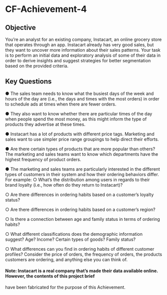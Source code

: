 # CF-Achievement-4

## Objective

You’re an analyst for an existing company, Instacart, an online grocery store that operates through an app. Instacart already has very good sales, but they want to uncover more information about their sales patterns. Your task is to perform an initial data and exploratory analysis of some of their data in order to derive insights and suggest strategies for better segmentation based on
the provided criteria.

## Key Questions

● The sales team needs to know what the busiest days of the week and hours of the
day are (i.e., the days and times with the most orders) in order to schedule ads at
times when there are fewer orders.

● They also want to know whether there are particular times of the day when people
spend the most money, as this might inform the type of products they advertise at
these times.

● Instacart has a lot of products with different price tags. Marketing and sales want to
use simpler price range groupings to help direct their efforts.

● Are there certain types of products that are more popular than others? The marketing
and sales teams want to know which departments have the highest frequency of
product orders.

● The marketing and sales teams are particularly interested in the different types of
customers in their system and how their ordering behaviors differ. For example:
  ○ What’s the distribution among users in regards to their brand loyalty (i.e., how
often do they return to Instacart)?

  ○ Are there differences in ordering habits based on a customer’s loyalty status?

  ○ Are there differences in ordering habits based on a customer’s region?
  
  ○ Is there a connection between age and family status in terms of ordering
habits?

  ○ What different classifications does the demographic information suggest?
Age? Income? Certain types of goods? Family status?

  ○ What differences can you find in ordering habits of different customer
profiles? Consider the price of orders, the frequency of orders, the products
customers are ordering, and anything else you can think of.

#### Note: Instacart is a real company that’s made their data available online. However, the contents of this project brief
have been fabricated for the purpose of this Achievement.
